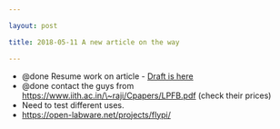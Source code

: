 ```yaml
---

layout: post

title: 2018-05-11 A new article on the way

---
```



-   @done Resume work on article - [Draft is
    here](/matty/article/matty_article.md)
-   @done contact the guys from
    https://www.iith.ac.in/\~raji/Cpapers/LPFB.pdf (check their prices)
-   Need to test different uses.
-   https://open-labware.net/projects/flypi/


